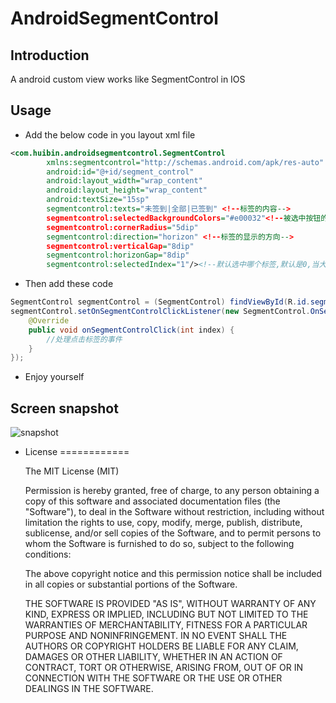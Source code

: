 # AndroidSegmentControl

## Introduction
A android custom view works like SegmentControl in IOS

## Usage

* Add the below code in you layout xml file
``` XML
<com.huibin.androidsegmentcontrol.SegmentControl
        xmlns:segmentcontrol="http://schemas.android.com/apk/res-auto"
        android:id="@+id/segment_control"
        android:layout_width="wrap_content"
        android:layout_height="wrap_content"
        android:textSize="15sp"
        segmentcontrol:texts="未签到|全部|已签到" <!--标签的内容-->
        segmentcontrol:selectedBackgroundColors="#e00032"<!--被选中按钮的背景-->
        segmentcontrol:cornerRadius="5dip"
        segmentcontrol:direction="horizon" <!--标签的显示的方向-->
        segmentcontrol:verticalGap="8dip"
        segmentcontrol:horizonGap="8dip"
        segmentcontrol:selectedIndex="1"/><!--默认选中哪个标签,默认是0,当大于标签的个数就默认选中为最后一个标签-->
```
* Then add these code

``` Java
SegmentControl segmentControl = (SegmentControl) findViewById(R.id.segment_control);
segmentControl.setOnSegmentControlClickListener(new SegmentControl.OnSegmentControlClickListener() {
    @Override 
    public void onSegmentControlClick(int index) {
        //处理点击标签的事件
    } 
}); 
```
* Enjoy yourself

## Screen snapshot
![snapshot](https://github.com/liuhuibin/AndroidSegmentControl/blob/master/.raw/snapshot.jpg)

* License
============

    The MIT License (MIT)


    Permission is hereby granted, free of charge, to any person obtaining a copy
    of this software and associated documentation files (the "Software"), to deal
    in the Software without restriction, including without limitation the rights
    to use, copy, modify, merge, publish, distribute, sublicense, and/or sell
    copies of the Software, and to permit persons to whom the Software is
    furnished to do so, subject to the following conditions:

    The above copyright notice and this permission notice shall be included in all
    copies or substantial portions of the Software.

    THE SOFTWARE IS PROVIDED "AS IS", WITHOUT WARRANTY OF ANY KIND, EXPRESS OR
    IMPLIED, INCLUDING BUT NOT LIMITED TO THE WARRANTIES OF MERCHANTABILITY,
    FITNESS FOR A PARTICULAR PURPOSE AND NONINFRINGEMENT. IN NO EVENT SHALL THE
    AUTHORS OR COPYRIGHT HOLDERS BE LIABLE FOR ANY CLAIM, DAMAGES OR OTHER
    LIABILITY, WHETHER IN AN ACTION OF CONTRACT, TORT OR OTHERWISE, ARISING FROM,
    OUT OF OR IN CONNECTION WITH THE SOFTWARE OR THE USE OR OTHER DEALINGS IN THE
    SOFTWARE.
